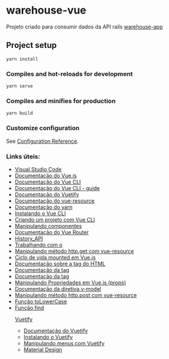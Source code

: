 # warehouse-vue

Projeto criado para consumir dados da API rails [warehouse-app](https://github.com/cellaaleo/warehouse-app)

## Project setup
```
yarn install
```

### Compiles and hot-reloads for development
```
yarn serve
```

### Compiles and minifies for production
```
yarn build
```

### Customize configuration
See [Configuration Reference](https://cli.vuejs.org/config/).

### Links úteis:
- [Visual Studio Code](https://code.visualstudio.com/)
- [Documentação do Vue.js](https://vuejs.org/)
- [Documentação do Vue CLI](https://cli.vuejs.org/)
- [Documentação do Vue CLI - guide](https://cli.vuejs.org/guide/)
- [Documentação do Vuetify](https://v2.vuetifyjs.com/en/)
- [Documentação do vue-resource](https://github.com/pagekit/vue-resource)
- [Documentação do yarn](https://classic.yarnpkg.com/lang/en/docs/install/#debian-stable)
- [Instalando o Vue CLI](https://cli.vuejs.org/guide/installation.html)
- [Criando um projeto com Vue CLI](https://cli.vuejs.org/guide/creating-a-project.html#vue-create)
- [Manipulando componentes](https://v2.vuejs.org/v2/guide/#Composing-with-Components)
- [Documentação do Vue Router](https://router.vuejs.org/)
- [History_API](https://developer.mozilla.org/en-US/docs/Web/API/History_API)
- [Trabalhando com o <router-link>](https://router.vuejs.org/guide/advanced/extending-router-link.html#extending-routerlink)
- [Manipulando método http.get com vue-resource](https://github.com/pagekit/vue-resource/blob/develop/docs/http.md#methods)
- [Ciclo de vida mounted em Vue.js](https://v2.vuejs.org/v2/api/#mounted)
- [Documentação sobre a tag <table> do HTML](https://developer.mozilla.org/en-US/docs/Web/HTML/Element/table)
- [Documentação da tag <thead>](https://developer.mozilla.org/en-US/docs/Web/HTML/Element/thead)
- [Documentação da tag <tbody>](https://developer.mozilla.org/en-US/docs/Web/HTML/Element/tbody)
- [Manipulando Propriedades em Vue.js (props)](https://v2.vuejs.org/v2/guide/components-props.html#ad)
- [Documentação da diretiva v-model](https://v2.vuejs.org/v2/api/#v-model)
- [Manipulando método http.post com vue-resource](https://github.com/pagekit/vue-resource/blob/develop/docs/http.md#methods)
- [Função toLowerCase](https://developer.mozilla.org/pt-BR/docs/Web/JavaScript/Reference/Global_Objects/String/toLowerCase)
- [Função find](https://developer.mozilla.org/pt-BR/docs/Web/JavaScript/Reference/Global_Objects/Array/find)

Vuetify
- [Documentação do Vuetify](https://v2.vuetifyjs.com/en/)
- [Instalando o Vuetify](https://v2.vuetifyjs.com/en/getting-started/installation/)
- [Manipulando menus com Vuetify](https://vuetifyjs.com/en/components/menus/)
- [Material Design](https://m3.material.io/)